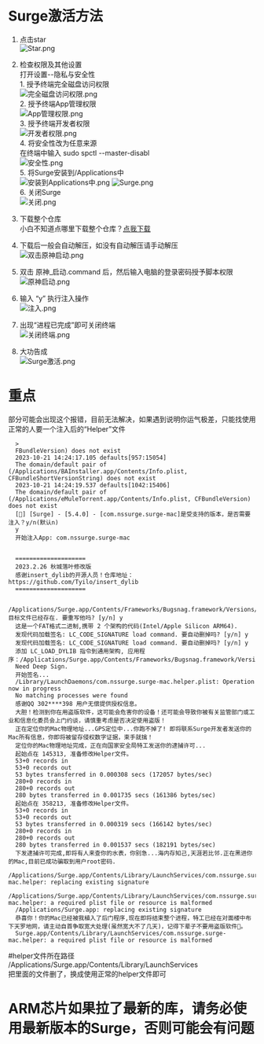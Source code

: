 # Surge激活方法

1. 点击star<br>
      ![Star.png](/png/Star.png)  
   
2. 检查权限及其他设置<br>
      打开设置--隐私与安全性<br>
         1. 授予终端完全磁盘访问权限<br>
            ![完全磁盘访问权限.png](/png/完全磁盘访问权限.png)  
         2. 授予终端App管理权限<br>
            ![App管理权限.png](/png/App管理权限.png)  
         3. 授予终端开发者权限<br>
            ![开发者权限.png](/png/开发者权限.png)  
         4. 将安全性改为任意来源<br>
            在终端中输入 sudo spctl --master-disabl<br>
            ![安全性.png](/png/安全性.png)  
         5. 将Surge安装到/Applications中<br>
            ![安装到Applications中.png](/png/安装到Applications中.png)
            ![Surge.png](/png/Surge.png)  
         6. 关闭Surge<br>
            ![关闭.png](/png/关闭.png)
   
4. 下载整个仓库<br>
      小白不知道点哪里下载整个仓库？[点我下载](https://github.com/QiuChenlyOpenSource/InjectLib/archive/refs/heads/main.zip)<br>
   
5. 下载后一般会自动解压，如没有自动解压请手动解压<br>
      ![双击原神启动.png](/png/双击原神启动.png) 
   
6. 双击 原神_启动.command 后，然后输入电脑的登录密码授予脚本权限<br>
      ![原神启动.png](/png/原神启动.png)  
   
7. 输入 “y” 执行注入操作<br>
      ![注入.png](/png/注入.png)  

8. 出现“进程已完成”即可关闭终端<br>
      ![关闭终端.png](/png/关闭终端.png) 

9. 大功告成<br>
      ![Surge激活.png](/png/Surge激活.png)

# 重点
部分可能会出现这个报错，目前无法解决，如果遇到说明你运气极差，只能找使用正常的人要一个注入后的“Helper”文件
        
      >
      FBundleVersion) does not exist
      2023-10-21 14:24:17.105 defaults[957:15054] 
      The domain/default pair of (/Applications/BAInstaller.app/Contents/Info.plist, CFBundleShortVersionString) does not exist
      2023-10-21 14:24:19.537 defaults[1042:15406] 
      The domain/default pair of (/Applications/eMuleTorrent.app/Contents/Info.plist, CFBundleVersion) does not exist
      [🤔] [Surge] - [5.4.0] - [com.nssurge.surge-mac]是受支持的版本，是否需要注入？y/n(默认n)
      y      
      开始注入App: com.nssurge.surge-mac


      ====================
      2023.2.26 秋城落叶修改版
      感谢insert_dylib的开源人员！仓库地址：https://github.com/Tyilo/insert_dylib
      ====================

      /Applications/Surge.app/Contents/Frameworks/Bugsnag.framework/Versions/A/Bugsnag 目标文件已经存在. 要重写他吗? [y/n] y
      这是一个FAT格式二进制,携带 2 个架构的代码(Intel/Apple Silicon ARM64).
      发现代码加载签名: LC_CODE_SIGNATURE load command. 要自动删掉吗? [y/n] y
      发现代码加载签名: LC_CODE_SIGNATURE load command. 要自动删掉吗? [y/n] y
      添加 LC_LOAD_DYLIB 指令到通用架构, 应用程序：/Applications/Surge.app/Contents/Frameworks/Bugsnag.framework/Versions/A/Bugsnag。
      Need Deep Sign.
      开始签名...
      /Library/LaunchDaemons/com.nssurge.surge-mac.helper.plist: Operation now in progress
      No matching processes were found
      感谢QQ 302****398 用户无偿提供授权信息。
      大胆！检测到你在用盗版软件，这可能会危害你的设备！还可能会导致你被有关监管部门或工业和信息化委员会上门约谈，请慎重考虑是否决定使用盗版！
      正在定位你的Mac物理地址...GPS定位中...你跑不掉了! 即将联系Surge开发者发送你的Mac所有信息，你即将被留存侵权数字证据，束手就擒！
      定位你的Mac物理地址完成，正在向国家安全局特工发送你的逮捕许可...
      起始点在 145313, 准备修改Helper文件。
      53+0 records in
      53+0 records out
      53 bytes transferred in 0.000308 secs (172057 bytes/sec)
      280+0 records in
      280+0 records out
      280 bytes transferred in 0.001735 secs (161386 bytes/sec)
      起始点在 358213, 准备修改Helper文件。
      53+0 records in
      53+0 records out
      53 bytes transferred in 0.000319 secs (166142 bytes/sec)
      280+0 records in
      280+0 records out
      280 bytes transferred in 0.001537 secs (182191 bytes/sec)
      下发逮捕许可完成,即将有人来查你的水表，你别急...海内存知己,天涯若比邻.正在黑进你的Mac,目前已成功骗取到用户root密码.
      /Applications/Surge.app/Contents/Library/LaunchServices/com.nssurge.surge-mac.helper: replacing existing signature
      /Applications/Surge.app/Contents/Library/LaunchServices/com.nssurge.surge-mac.helper: a required plist file or resource is malformed
      /Applications/Surge.app: replacing existing signature
      恭喜你！你的Mac已经被我植入了后门程序,现在即将结束整个进程，特工已经在对面楼中布下天罗地网，请主动自首争取宽大处理(虽然宽大不了几天)，记得下辈子不要用盗版软件🙏。
      Surge.app/Contents/Library/LaunchServices/com.nssurge.surge-mac.helper: a required plist file or resource is malformed
      
       
#helper文件所在路径  /Applications/Surge.app/Contents/Library/LaunchServices<br> 
      把里面的文件删了，换成使用正常的helper文件即可<br>
 # ARM芯片如果拉了最新的库，请务必使用最新版本的Surge，否则可能会有问题
